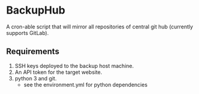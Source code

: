 # BackupHub
A cron-able script that will mirror all repositories of central git hub (currently supports GitLab).

## Requirements
1. SSH keys deployed to the backup host machine.
2. An API token for the target website.
3. python 3 and git.
    - see the environment.yml for python dependencies
